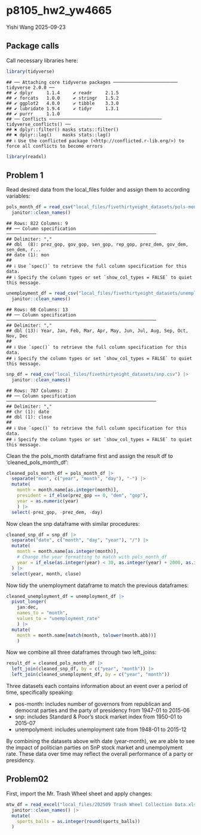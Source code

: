p8105_hw2_yw4665
================
Yishi Wang
2025-09-23

## Package calls

Call necessary libraries here:

``` r
library(tidyverse)
```

    ## ── Attaching core tidyverse packages ──────────────────────── tidyverse 2.0.0 ──
    ## ✔ dplyr     1.1.4     ✔ readr     2.1.5
    ## ✔ forcats   1.0.0     ✔ stringr   1.5.2
    ## ✔ ggplot2   4.0.0     ✔ tibble    3.3.0
    ## ✔ lubridate 1.9.4     ✔ tidyr     1.3.1
    ## ✔ purrr     1.1.0     
    ## ── Conflicts ────────────────────────────────────────── tidyverse_conflicts() ──
    ## ✖ dplyr::filter() masks stats::filter()
    ## ✖ dplyr::lag()    masks stats::lag()
    ## ℹ Use the conflicted package (<http://conflicted.r-lib.org/>) to force all conflicts to become errors

``` r
library(readxl)
```

## Problem 1

Read desired data from the local_files folder and assign them to
according variables:

``` r
pols_month_df = read_csv("local_files/fivethirtyeight_datasets/pols-month.csv") |>
  janitor::clean_names()
```

    ## Rows: 822 Columns: 9
    ## ── Column specification ────────────────────────────────────────────────────────
    ## Delimiter: ","
    ## dbl  (8): prez_gop, gov_gop, sen_gop, rep_gop, prez_dem, gov_dem, sen_dem, r...
    ## date (1): mon
    ## 
    ## ℹ Use `spec()` to retrieve the full column specification for this data.
    ## ℹ Specify the column types or set `show_col_types = FALSE` to quiet this message.

``` r
unemployment_df = read_csv("local_files/fivethirtyeight_datasets/unemployment.csv") |>
  janitor::clean_names()
```

    ## Rows: 68 Columns: 13
    ## ── Column specification ────────────────────────────────────────────────────────
    ## Delimiter: ","
    ## dbl (13): Year, Jan, Feb, Mar, Apr, May, Jun, Jul, Aug, Sep, Oct, Nov, Dec
    ## 
    ## ℹ Use `spec()` to retrieve the full column specification for this data.
    ## ℹ Specify the column types or set `show_col_types = FALSE` to quiet this message.

``` r
snp_df = read_csv("local_files/fivethirtyeight_datasets/snp.csv") |>
  janitor::clean_names()
```

    ## Rows: 787 Columns: 2
    ## ── Column specification ────────────────────────────────────────────────────────
    ## Delimiter: ","
    ## chr (1): date
    ## dbl (1): close
    ## 
    ## ℹ Use `spec()` to retrieve the full column specification for this data.
    ## ℹ Specify the column types or set `show_col_types = FALSE` to quiet this message.

Clean the the pols_month dataframe first and assign the result df to
‘cleaned_pols_month_df’:

``` r
cleaned_pols_month_df = pols_month_df |> 
  separate("mon", c("year", "month", "day"), "-") |> 
  mutate(
    month = month.name[as.integer(month)],
    president = if_else(prez_gop == 0, "dem", "gop"),
    year = as.numeric(year)
    ) |>
  select(-prez_gop, -prez_dem, -day)
```

Now clean the snp dataframe with similar procedures:

``` r
cleaned_snp_df = snp_df |>
  separate("date", c("month", "day", "year"), "/") |>
  mutate(
    month = month.name[as.integer(month)],
    # Change the year formatting to match with pols_month_df
    year = if_else(as.integer(year) < 30, as.integer(year) + 2000, as.integer(year) + 1900 ),
  ) |> 
  select(year, month, close)
```

Now tidy the unemployment dataframe to match the previous dataframes:

``` r
cleaned_unemployment_df = unemployment_df |>
  pivot_longer(
    jan:dec,
    names_to = "month",
    values_to = "unemployment_rate"
    ) |>
  mutate(
    month = month.name[match(month, tolower(month.abb))]
    )
```

Now we combine all three dataframes through two left_joins:

``` r
result_df = cleaned_pols_month_df |>
  left_join(cleaned_snp_df, by = c("year", "month")) |>
  left_join(cleaned_unemployment_df, by = c("year", "month"))
```

Three datasets each contains information about an event over a period of
time, specifically speaking:

- pos-month: includes number of governors from republican and democrat
  parties and the party of presidency from 1947-01 to 2015-06
- snp: includes Standard & Poor’s stock market index from 1950-01 to
  2015-07
- unempolyment: includes unemployment rate from 1948-01 to 2015-12

By combining the datasets above with date (year-month), we are able to
see the impact of politician parties on SnP stock market and
unempolyment rate. These data over time may reflect the overall
performance of a party or presidency.

## Problem02

First, import the Mr. Trash Wheel sheet and apply changes:

``` r
mtw_df = read_excel("local_files/202509 Trash Wheel Collection Data.xlsx", sheet = "Mr. Trash Wheel", range = "A2:N653") |>
  janitor::clean_names() |>
  mutate(
    sports_balls = as.integer(round(sports_balls))
  )
```

